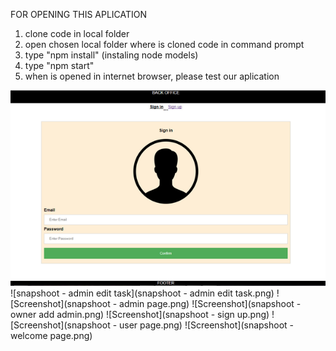 FOR OPENING THIS APLICATION

1. clone code in local folder
2. open chosen local folder where is cloned code in command prompt
3. type "npm install" (instaling node models)
4. type "npm start"
5. when is opened in internet browser, please test our aplication

![Screenshot](Screenshot.png)
![snapshoot - admin edit task](snapshoot - admin edit task.png)
![Screenshot](snapshoot - admin page.png)
![Screenshot](snapshoot - owner add admin.png)
![Screenshot](snapshoot - sign up.png)
![Screenshot](snapshoot - user page.png)
![Screenshot](snapshoot - welcome page.png)